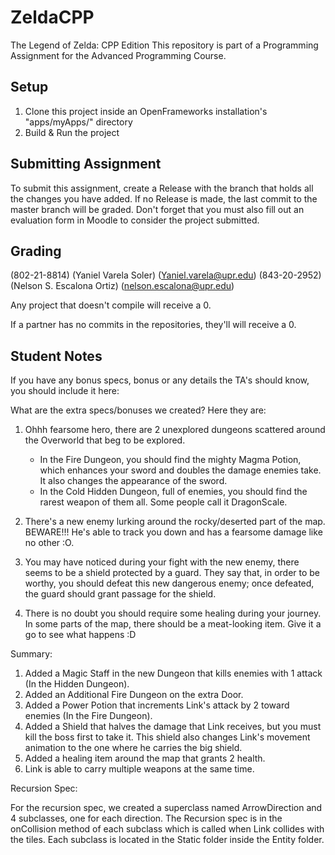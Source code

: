 # ZeldaCPP
The Legend of Zelda: CPP Edition
This repository is part of a Programming Assignment for the Advanced Programming Course.

## Setup
1. Clone this project inside an OpenFrameworks installation's "apps/myApps/" directory
2. Build & Run the project

## Submitting Assignment
To submit this assignment, create a Release with the branch that holds all the changes you have added. If no Release is made, the last commit to the master branch will be graded.
Don't forget that you must also fill out an evaluation form in Moodle to consider the project submitted.

## Grading

(802-21-8814) (Yaniel Varela Soler) (Yaniel.varela@upr.edu)
(843-20-2952) (Nelson S. Escalona Ortiz) (nelson.escalona@upr.edu)

Any project that doesn't compile will receive a 0.

If a partner has no commits in the repositories, they'll will receive a 0.

## Student Notes
If you have any bonus specs, bonus or any details the TA's should know, you should include it here:

What are the extra specs/bonuses we created? Here they are:

1)  Ohhh fearsome hero, there are 2 unexplored dungeons scattered around the Overworld that beg to be explored.
    - In the Fire Dungeon, you should find the mighty Magma Potion, which enhances your sword and doubles
      the damage enemies take. It also changes the appearance of the sword.
    - In the Cold Hidden Dungeon, full of enemies, you should find the rarest weapon of them all.
      Some people call it DragonScale.

2)  There's a new enemy lurking around the rocky/deserted part of the map. BEWARE!!! He's able to track you down
    and has a fearsome damage like no other :O.

3)  You may have noticed during your fight with the new enemy, there seems to be a shield protected by a guard.
    They say that, in order to be worthy, you should defeat this new dangerous enemy; once defeated, the guard
    should grant passage for the shield.

4)  There is no doubt you should require some healing during your journey. In some parts of the map, there
    should be a meat-looking item. Give it a go to see what happens :D

Summary:

1)  Added a Magic Staff in the new Dungeon that kills enemies with 1 attack (In the Hidden Dungeon).
2)  Added an Additional Fire Dungeon on the extra Door.
3)  Added a Power Potion that increments Link's attack by 2 toward enemies (In the Fire Dungeon).
4)  Added a Shield that halves the damage that Link receives, but you must kill the boss first to take it.
    This shield also changes Link's movement animation to the one where he carries the big shield.
5)  Added a healing item around the map that grants 2 health.
6)  Link is able to carry multiple weapons at the same time.

Recursion Spec:

For the recursion spec, we created a superclass named ArrowDirection and 4 subclasses, one for 
each direction. The Recursion spec is in the onCollision method of each subclass which is called
when Link collides with the tiles. Each subclass is located in the Static folder inside the Entity folder. 
